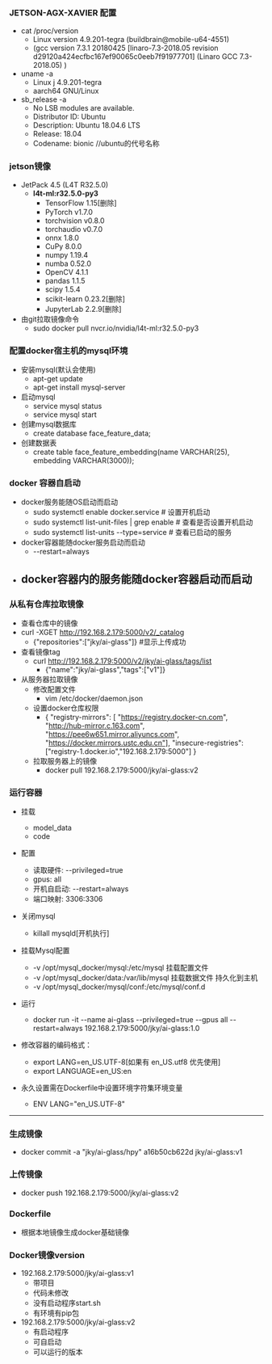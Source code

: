 ### JETSON-AGX-XAVIER 配置
- cat /proc/version
  - Linux version 4.9.201-tegra (buildbrain@mobile-u64-4551) 
  - (gcc version 7.3.1 20180425 [linaro-7.3-2018.05 revision d29120a424ecfbc167ef90065c0eeb7f91977701] (Linaro GCC 7.3-2018.05) )
- uname -a
  - Linux j 4.9.201-tegra 
  - aarch64 GNU/Linux
- sb_release -a
  - No LSB modules are available.
  - Distributor ID:	Ubuntu
  - Description: Ubuntu 18.04.6 LTS
  - Release: 18.04
  - Codename: bionic  //ubuntu的代号名称

### jetson镜像
- JetPack 4.5 (L4T R32.5.0)
  - **l4t-ml:r32.5.0-py3**
    - TensorFlow 1.15[删除]
    - PyTorch v1.7.0
    - torchvision v0.8.0
    - torchaudio v0.7.0
    - onnx 1.8.0
    - CuPy 8.0.0
    - numpy 1.19.4
    - numba 0.52.0
    - OpenCV 4.1.1
    - pandas 1.1.5
    - scipy 1.5.4
    - scikit-learn 0.23.2[删除]
    - JupyterLab 2.2.9[删除]
- 由git拉取镜像命令
  - sudo docker pull nvcr.io/nvidia/l4t-ml:r32.5.0-py3

### 配置docker宿主机的mysql环境
- 安装mysql(默认会使用)
  - apt-get update
  - apt-get install mysql-server
- 启动mysql
  - service mysql status
  - service mysql start
- 创建mysql数据库
  - create database face_feature_data;  
- 创建数据表
  - create table face_feature_embedding(name VARCHAR(25), embedding VARCHAR(3000));

### docker 容器自启动
- docker服务能随OS启动而启动
  - sudo systemctl enable docker.service    # 设置开机启动
  - sudo systemctl list-unit-files | grep enable    # 查看是否设置开机启动
  - sudo systemctl list-units --type=service    # 查看已启动的服务
- docker容器能随docker服务启动而启动
  - --restart=always
- docker容器内的服务能随docker容器启动而启动
  - 

### 从私有仓库拉取镜像
- 查看仓库中的镜像
- curl -XGET http://192.168.2.179:5000/v2/_catalog
  - {"repositories":["jky/ai-glass"]}      #显示上传成功
- 查看镜像tag
  - curl http://192.168.2.179:5000/v2/jky/ai-glass/tags/list
    - {"name":"jky/ai-glass","tags":["v1"]}
- 从服务器拉取镜像
  - 修改配置文件
      - vim /etc/docker/daemon.json
  - 设置docker仓库权限
    - {
      "registry-mirrors": [
            "https://registry.docker-cn.com",
            "http://hub-mirror.c.163.com",
            "https://pee6w651.mirror.aliyuncs.com",
            "https://docker.mirrors.ustc.edu.cn"],
      "insecure-registries": ["registry-1.docker.io","192.168.2.179:5000"]
    }
  - 拉取服务器上的镜像
      - docker pull 192.168.2.179:5000/jky/ai-glass:v2

### 运行容器
- 挂载
  - model_data
  - code
- 配置
  - 读取硬件: --privileged=true
  - gpus: all
  - 开机自启动: --restart=always
  - 端口映射: 3306:3306
- 关闭mysql
  - killall mysqld[开机执行]
- 挂载Mysql配置
  - -v /opt/mysql_docker/mysql:/etc/mysql    挂载配置文件
  - -v /opt/mysql_docker/data:/var/lib/mysql  挂载数据文件 持久化到主机
  - -v /opt/mysql_docker/mysql/conf:/etc/mysql/conf.d  

- 运行
  - docker run -it --name ai-glass --privileged=true --gpus all --restart=always 192.168.2.179:5000/jky/ai-glass:1.0

- 修改容器的编码格式：
  - export LANG=en_US.UTF-8[如果有 en_US.utf8 优先使用]
  - export LANGUAGE=en_US:en
- 永久设置需在Dockerfile中设置环境字符集环境变量
  - ENV  LANG="en_US.UTF-8"


****

### 生成镜像
- docker commit -a "jky/ai-glass/hpy" a16b50cb622d jky/ai-glass:v1

### 上传镜像
- docker push 192.168.2.179:5000/jky/ai-glass:v2

### Dockerfile
- 根据本地镜像生成docker基础镜像

### Docker镜像version
- 192.168.2.179:5000/jky/ai-glass:v1
  - 带项目
  - 代码未修改
  - 没有启动程序start.sh
  - 有环境有pip包
- 192.168.2.179:5000/jky/ai-glass:v2
  - 有启动程序
  - 可自启动
  - 可以运行的版本
